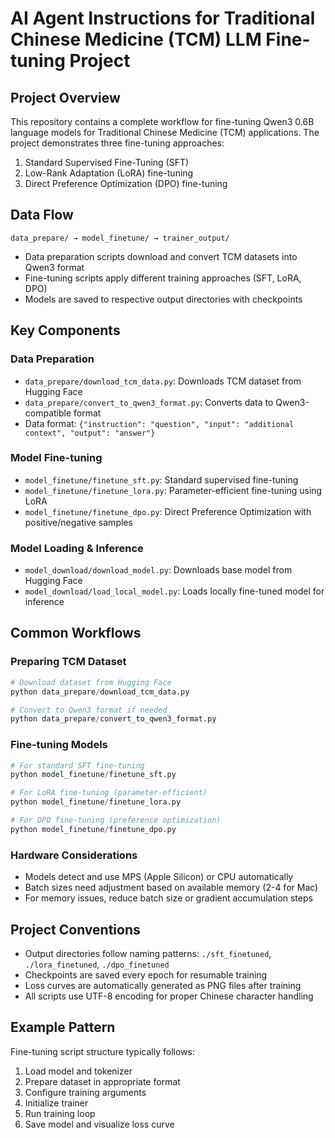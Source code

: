 # AI Agent Instructions for Traditional Chinese Medicine (TCM) LLM Fine-tuning Project

## Project Overview
This repository contains a complete workflow for fine-tuning Qwen3 0.6B language models for Traditional Chinese Medicine (TCM) applications. The project demonstrates three fine-tuning approaches:

1. Standard Supervised Fine-Tuning (SFT)
2. Low-Rank Adaptation (LoRA) fine-tuning
3. Direct Preference Optimization (DPO) fine-tuning

## Data Flow

```
data_prepare/ → model_finetune/ → trainer_output/
```

- Data preparation scripts download and convert TCM datasets into Qwen3 format
- Fine-tuning scripts apply different training approaches (SFT, LoRA, DPO)
- Models are saved to respective output directories with checkpoints

## Key Components

### Data Preparation
- `data_prepare/download_tcm_data.py`: Downloads TCM dataset from Hugging Face
- `data_prepare/convert_to_qwen3_format.py`: Converts data to Qwen3-compatible format
- Data format: `{"instruction": "question", "input": "additional context", "output": "answer"}`

### Model Fine-tuning
- `model_finetune/finetune_sft.py`: Standard supervised fine-tuning
- `model_finetune/finetune_lora.py`: Parameter-efficient fine-tuning using LoRA
- `model_finetune/finetune_dpo.py`: Direct Preference Optimization with positive/negative samples

### Model Loading & Inference
- `model_download/download_model.py`: Downloads base model from Hugging Face
- `model_download/load_local_model.py`: Loads locally fine-tuned model for inference

## Common Workflows

### Preparing TCM Dataset
```python
# Download dataset from Hugging Face
python data_prepare/download_tcm_data.py

# Convert to Qwen3 format if needed
python data_prepare/convert_to_qwen3_format.py
```

### Fine-tuning Models
```python
# For standard SFT fine-tuning
python model_finetune/finetune_sft.py

# For LoRA fine-tuning (parameter-efficient)
python model_finetune/finetune_lora.py

# For DPO fine-tuning (preference optimization)
python model_finetune/finetune_dpo.py
```

### Hardware Considerations
- Models detect and use MPS (Apple Silicon) or CPU automatically
- Batch sizes need adjustment based on available memory (2-4 for Mac)
- For memory issues, reduce batch size or gradient accumulation steps

## Project Conventions
- Output directories follow naming patterns: `./sft_finetuned`, `./lora_finetuned`, `./dpo_finetuned`
- Checkpoints are saved every epoch for resumable training
- Loss curves are automatically generated as PNG files after training
- All scripts use UTF-8 encoding for proper Chinese character handling

## Example Pattern
Fine-tuning script structure typically follows:
1. Load model and tokenizer
2. Prepare dataset in appropriate format
3. Configure training arguments
4. Initialize trainer
5. Run training loop
6. Save model and visualize loss curve